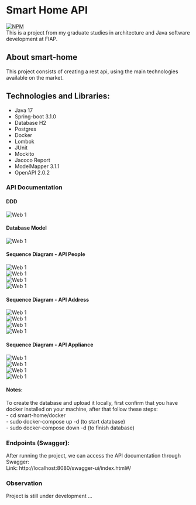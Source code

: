 # Smart Home API
[![NPM](https://img.shields.io/npm/l/react)](https://github.com/gregorydossantos/projeto-sds3/blob/main/LICENSE)
<br/>This is a project from my graduate studies in architecture and Java software development at FIAP.

## About smart-home 
This project consists of creating a rest api, using the main technologies available on the market.

## Technologies and Libraries:
- Java 17
- Spring-boot 3.1.0
- Database H2
- Postgres
- Docker
- Lombok
- JUnit
- Mockito
- Jacoco Report
- ModelMapper 3.1.1
- OpenAPI 2.0.2

### API Documentation
#### DDD
![Web 1](https://github.com/gregorydossantos/smart-home/blob/develop/assets/ddd-smart-home.png)

#### Database Model
![Web 1](https://github.com/gregorydossantos/smart-home/blob/develop/assets/entity-relationship.png)

#### Sequence Diagram - API People
![Web 1](https://github.com/gregorydossantos/smart-home/blob/develop/assets/people-post.png)
<br />
![Web 1](https://github.com/gregorydossantos/smart-home/blob/develop/assets/people-get.png)
<br />
![Web 1](https://github.com/gregorydossantos/smart-home/blob/develop/assets/people-put.png)
<br />
![Web 1](https://github.com/gregorydossantos/smart-home/blob/develop/assets/people-delete.png)

#### Sequence Diagram - API Address
![Web 1](https://github.com/gregorydossantos/smart-home/blob/develop/assets/address-post.png)
<br />
![Web 1](https://github.com/gregorydossantos/smart-home/blob/develop/assets/address-get.png)
<br />
![Web 1](https://github.com/gregorydossantos/smart-home/blob/develop/assets/address-put.png)
<br />
![Web 1](https://github.com/gregorydossantos/smart-home/blob/develop/assets/address-delete.png)

#### Sequence Diagram - API Appliance
![Web 1](https://github.com/gregorydossantos/smart-home/blob/develop/assets/appliance-post.png)
<br />
![Web 1](https://github.com/gregorydossantos/smart-home/blob/develop/assets/appliance-get.png)
<br />
![Web 1](https://github.com/gregorydossantos/smart-home/blob/develop/assets/appliance-put.png)
<br />
![Web 1](https://github.com/gregorydossantos/smart-home/blob/develop/assets/appliance-delete.png)

#### Notes:
To create the database and upload it locally, first confirm that you have docker installed on your machine, after that follow these steps:
<br/> - cd smart-home/docker
<br/> - sudo docker-compose up -d (to start database)
<br/> - sudo docker-compose down -d (to finish database)

### Endpoints (Swagger):
After running the project, we can access the API documentation through Swagger: <br/>
Link: http://localhost:8080/swagger-ui/index.html#/
  
### Observation
Project is still under development ... 